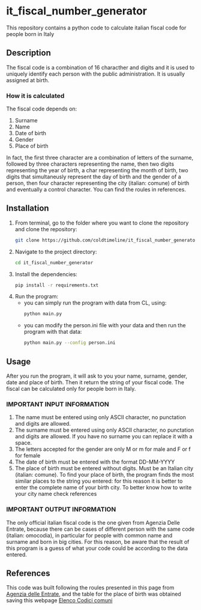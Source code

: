 # it_fiscal_number_generator
This repository contains a python code to calculate italian fiscal code for people born in Italy

## Description
The fiscal code is a combination of 16 characther and digits and it is used to uniquely identify each person with the public administration. It is usually assigned at birth.

### How it is calculated
The fiscal code depends on:
1. Surname
2. Name
3. Date of birth
4. Gender
5. Place of birth

In fact, the first three character are a combination of letters of the surname, followed by three characters representing the name, then two digits representing the year of birth, a char representing the month of birth, two digits that simultaneusly represent the day of birth and the gender of a person, then four character representing the city (italian: comune) of birth and eventually a control character. You can find the roules in references.
## Installation

1. From terminal, go to the folder where you want to clone the repository and clone the repository:
    ```bash
    git clone https://github.com/coldtimeline/it_fiscal_number_generator.git
    ```
2. Navigate to the project directory:
    ```bash
    cd it_fiscal_number_generator
    ```
3. Install the dependencies:
    ```bash
    pip install -r requirements.txt
    ```
4. Run the program:
    - you can simply run the program with data from CL, using:
         ```bash
         python main.py
         ```
    - you can modify the person.ini file with your data and then run the program with that data:
         ```bash
         python main.py --config person.ini
         ```
## Usage

After you run the program, it will ask to you your name, surname, gender, date and place of birth.
Then it return the string of your fiscal code. The fiscal can be calculated only for people born in Italy.

### IMPORTANT INPUT INFORMATION
1. The name must be entered using only ASCII character, no punctation and digits are allowed.
2. The surname must be entered using only ASCII character, no punctation and digits are allowed. If you have no surname you can replace it with a space.
3. The letters accepted for the gender are only M or m for male and F or f for female
4. The date of birth must be entered with the format DD-MM-YYYY
5. The place of birth must be entered without digits. Must be an Italian city (italian: comune). To find your place of birth, the program finds the most similar places to the string you entered: for this reason it is better to enter the complete name of your birth city. To better know how to write your city name check references

### IMPORTANT OUTPUT INFORMATION

The only official italian fiscal code is the one given from Agenzia Delle Entrate, because there can be cases of different person with the same code (italian: omocodia), in particular for people with common name and surname and born in big cities. For this reason, be aware that the result of this program is a guess of what your code could be according to the data entered.

## References
This code was built following the roules presented in this page from [Agenzia delle Entrate](https://www.agenziaentrate.gov.it/portale/web/guest/schede/istanze/richiesta-ts_cf/informazioni-codificazione-pf), and the table for the place of birth was obtained saving this webpage [Elenco Codici comuni](https://dait.interno.gov.it/territorio-e-autonomie-locali/sut/elenco_codici_comuni.php)